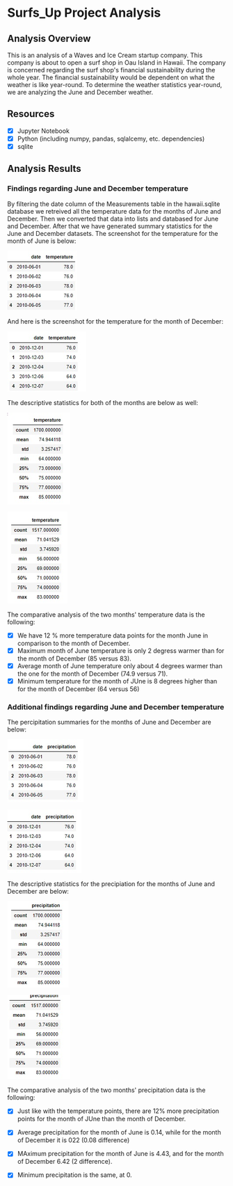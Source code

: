 # Surfs_Up Project Analysis 

## Analysis Overview 

This is an analysis of a Waves and Ice Cream startup company. This company is about to open a surf shop in Oau Island in Hawaii. The company is concerned regarding the surf shop's financial sustainability during the whole year. The financial sustainability would be dependent on what the weather is like year-round. To determine the weather statistics year-round, we are analyzing the June and December weather. 

## Resources 

- [x] Jupyter Notebook
- [x] Python (including numpy, pandas, sqlalcemy, etc. dependencies)
- [x] sqlite 

## Analysis Results 

### Findings regarding June and December temperature

By filtering the date column of the Measurements table in the hawaii.sqlite database we retreived all the temperature data for the months of June and December. Then we converted that data into lists and databased for June and December. After that we have generated summary statistics for the June and December datasets. The screenshot for the temperature for the month of June is below:

![june_temp](https://github.com/TamaraGR/surfs_up/blob/main/june_temp.jpg)

And here is the screenshot for the temperature for the month of December:

![dec_temp](https://github.com/TamaraGR/surfs_up/blob/main/dec_temp.jpg)

The descriptive statistics for both of the months are below as well: 

![june_temp_desc](https://github.com/TamaraGR/surfs_up/blob/main/june_temp_desc.jpg)

![dec_temp_desc](https://github.com/TamaraGR/surfs_up/blob/main/dec_temp_desc.jpg)

The comparative analysis of the two months' temperature data is the following:

- [x] We have 12 % more temperature data points for the month June in comparison to the month of December. 
- [x] Maximum month of June temperature is only 2 degress warmer than for the month of December (85 versus 83). 
- [x] Average month of June temperature only about 4 degrees warmer than the one for the month of December (74.9 versus 71). 
- [x] Minimum temperature for the month of JUne is 8 degrees higher than for the month of December (64 versus 56)

### Additional findings regarding June and December temperature 

The percipitation summaries for the months of June and December are below: 

![june_prcp](https://github.com/TamaraGR/surfs_up/blob/main/june_prcp.jpg)

![dec_prcp](https://github.com/TamaraGR/surfs_up/blob/main/dec_prcp.jpg)

The descriptive statistics for the precipiation for the months of June and December are below: 

![june_prcp_desc](https://github.com/TamaraGR/surfs_up/blob/main/june_prcp_desc.jpg)

![dec_prcp_desc](https://github.com/TamaraGR/surfs_up/blob/main/dec_prcp_desc.jpg)

The comparative analysis of the two months' precipitation data is the following:

- [x] Just like with the temperature points, there are 12% more precipitation points for the month of JUne than the month of December. 
- [x] Average precipitation for the month of June is 0.14, while for the month of December it is 022 (0.08 difference)
- [x] MAximum precipitation for the month of June is 4.43, and for the month of December 6.42 (2 difference). 
- [x] Minimum precipitation is the same, at 0.



